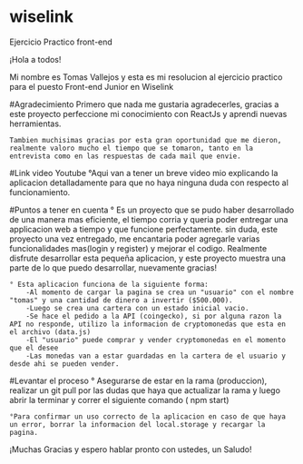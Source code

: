 # wiselink
Ejercicio Practico front-end

¡Hola a todos!

Mi nombre es Tomas Vallejos y esta es mi resolucion al ejercicio practico para el puesto Front-end Junior en Wiselink

#Agradecimiento
    Primero que nada me gustaria agradecerles, gracias a este proyecto perfeccione mi conocimiento con ReactJs y aprendi nuevas herramientas.

    Tambien muchisimas gracias por esta gran oportunidad que me dieron, realmente valoro mucho el tiempo que se tomaron, tanto en la entrevista como en las respuestas de cada mail que envie.
    
#Link video Youtube
    °Aqui van a tener un breve video mio explicando la aplicacion detalladamente para que no haya ninguna duda con respecto al funcionamiento.



#Puntos a tener en cuenta
    ° Es un proyecto que se pudo haber desarrollado de una manera mas eficiente, el tiempo corria y queria poder entregar una applicacion web a tiempo y que funcione perfectamente. 
    sin duda, este proyecto una vez entregado, me encantaria poder agregarle varias funcionalidades mas(login y register) y mejorar el codigo.
    Realmente disfrute desarrollar esta pequeña aplicacion, y este proyecto muestra una parte de lo que puedo desarrollar, nuevamente gracias!

    ° Esta aplicacion funciona de la siguiente forma:
        -Al momento de cargar la pagina se crea un "usuario" con el nombre "tomas" y una cantidad de dinero a invertir ($500.000).
        -Luego se crea una cartera con un estado inicial vacio.
        -Se hace el pedido a la API (coingecko), si por alguna razon la API no responde, utilizo la informacion de cryptomonedas que esta en el archivo (data.js)
        -El "usuario" puede comprar y vender cryptomonedas en el momento que el desee
        -Las monedas van a estar guardadas en la cartera de el usuario y desde ahi se pueden vender.


#Levantar el proceso
    ° Asegurarse de estar en la rama (produccion), realizar un git pull por las dudas que haya que actualizar la rama y luego abrir la terminar y correr el siguiente comando ( npm start)

    °Para confirmar un uso correcto de la aplicacion en caso de que haya un error, borrar la informacion del local.storage y recargar la pagina.


¡Muchas Gracias y espero hablar pronto con ustedes, un Saludo!

